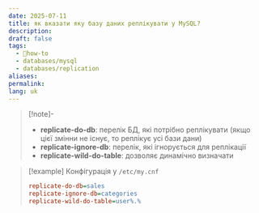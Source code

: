 ```yaml
---
date: 2025-07-11
title: як вказати яку базу даних реплікувати у MySQL?
description: 
draft: false
tags:
  - 🦮how-to
  - databases/mysql
  - databases/replication
aliases: 
permalink: 
lang: uk
---
```

> [!note]-
> - **replicate-do-db**: перелік БД, які потрібно реплікувати (якщо цієї змінни не існує, то реплікує усі бази дани)
> - **replicate-ignore-db**: перелік, які ігнорується для реплікації
> - **replicate-wild-do-table**: дозволяє динамічно визначати

> [!example] Конфігурація у `/etc/my.cnf`
> ```ini
> replicate-do-db=sales
> replicate-ignore-db=categories
> replicate-wild-do-table=user%.%
> ```
